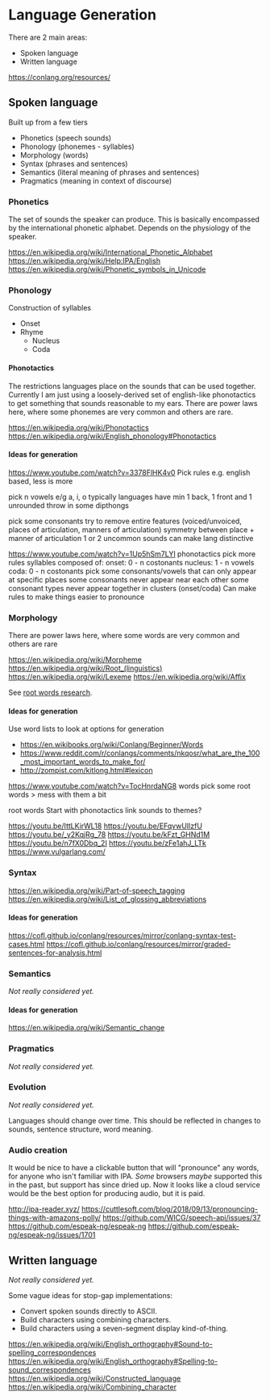 # Language Generation

There are 2 main areas:

- Spoken language
- Written language

https://conlang.org/resources/

## Spoken language

Built up from a few tiers

- Phonetics (speech sounds)
- Phonology (phonemes - syllables)
- Morphology (words)
- Syntax (phrases and sentences)
- Semantics (literal meaning of phrases and sentences)
- Pragmatics (meaning in context of discourse)

### Phonetics

The set of sounds the speaker can produce.
This is basically encompassed by the international phonetic alphabet.
Depends on the physiology of the speaker.

https://en.wikipedia.org/wiki/International_Phonetic_Alphabet
https://en.wikipedia.org/wiki/Help:IPA/English
https://en.wikipedia.org/wiki/Phonetic_symbols_in_Unicode

### Phonology

Construction of syllables

- Onset
- Rhyme
  - Nucleus
  - Coda

#### Phonotactics

The restrictions languages place on the sounds that can be used together.
Currently I am just using a loosely-derived set of english-like phonotactics to get something that sounds reasonable to my ears.
There are power laws here, where some phonemes are very common and others are rare.

https://en.wikipedia.org/wiki/Phonotactics
https://en.wikipedia.org/wiki/English_phonology#Phonotactics

#### Ideas for generation

https://www.youtube.com/watch?v=3378FlHK4v0
Pick rules e.g. english based, less is more

pick n vowels e/g a, i, o
typically languages have min 1 back, 1 front and 1 unrounded
throw in some dipthongs

pick some consonants
try to remove entire features (voiced/unvoiced, places of articulation, manners of articulation)
symmetry between place + manner of articulation
1 or 2 uncommon sounds can make lang distinctive

https://www.youtube.com/watch?v=1Up5hSm7LYI
phonotactics
pick more rules
syllables composed of:
onset: 0 - n costonants
nucleus: 1 - n vowels
coda: 0 - n costonants
pick some consonants/vowels that can only appear at specific places
some consonants never appear near each other
some consonant types never appear together in clusters (onset/coda)
Can make rules to make things easier to pronounce

### Morphology

There are power laws here, where some words are very common and others are rare

https://en.wikipedia.org/wiki/Morpheme
https://en.wikipedia.org/wiki/Root_(linguistics)
https://en.wikipedia.org/wiki/Lexeme
https://en.wikipedia.org/wiki/Affix

See [root words research](./root_words.md).

#### Ideas for generation

Use word lists to look at options for generation

- https://en.wikibooks.org/wiki/Conlang/Beginner/Words
- https://www.reddit.com/r/conlangs/comments/nkqosr/what_are_the_100_most_important_words_to_make_for/
- http://zompist.com/kitlong.html#lexicon

https://www.youtube.com/watch?v=TocHnrdaNG8
words
pick some root words > mess with them a bit

root words
Start with phonotactics
link sounds to themes?

https://youtu.be/IttLKirWL18
https://youtu.be/EFqvwUIlzfU
https://youtu.be/_y2KqjRg_78
https://youtu.be/kFzt_GHNd1M
https://youtu.be/n7fX0Dbq_2I
https://youtu.be/zFe1ahJ_LTk
https://www.vulgarlang.com/

### Syntax

https://en.wikipedia.org/wiki/Part-of-speech_tagging
https://en.wikipedia.org/wiki/List_of_glossing_abbreviations

#### Ideas for generation

https://cofl.github.io/conlang/resources/mirror/conlang-syntax-test-cases.html
https://cofl.github.io/conlang/resources/mirror/graded-sentences-for-analysis.html

### Semantics

_Not really considered yet._

#### Ideas for generation

https://en.wikipedia.org/wiki/Semantic_change

### Pragmatics

_Not really considered yet._

### Evolution

_Not really considered yet._

Languages should change over time.
This should be reflected in changes to sounds, sentence structure, word meaning.

### Audio creation

It would be nice to have a clickable button that will "pronounce" any words, for anyone who isn't familiar with IPA.
_Some_ browsers _maybe_ supported this in the past, but support has since dried up.
Now it looks like a cloud service would be the best option for producing audio, but it is paid.

http://ipa-reader.xyz/
https://cuttlesoft.com/blog/2018/09/13/pronouncing-things-with-amazons-polly/
https://github.com/WICG/speech-api/issues/37
https://github.com/espeak-ng/espeak-ng
https://github.com/espeak-ng/espeak-ng/issues/1701

## Written language

_Not really considered yet._

Some vague ideas for stop-gap implementations:

- Convert spoken sounds directly to ASCII.
- Build characters using combining characters.
- Build characters using a seven-segment display kind-of-thing.

https://en.wikipedia.org/wiki/English_orthography#Sound-to-spelling_correspondences
https://en.wikipedia.org/wiki/English_orthography#Spelling-to-sound_correspondences
https://en.wikipedia.org/wiki/Constructed_language
https://en.wikipedia.org/wiki/Combining_character
